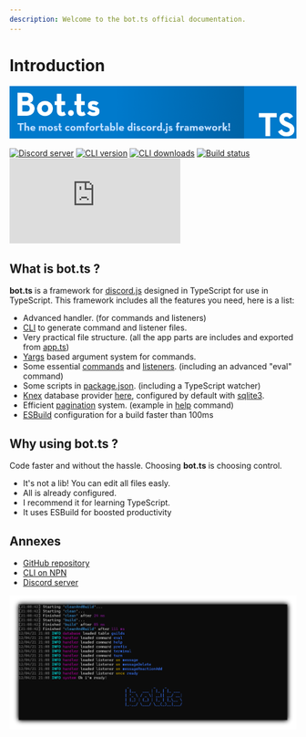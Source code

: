 ```yaml
---
description: Welcome to the bot.ts official documentation.
---
```


# Introduction

![](.gitbook/assets/bot.ts-banner.png)

 [![Discord server](https://img.shields.io/discord/507389389098188820?color=7289da&logo=discord&logoColor=white)](https://discord.gg/3vC2XWK) [![CLI version](https://img.shields.io/npm/v/make-bot.ts.svg?maxAge=3600)](https://www.npmjs.com/package/make-bot.ts) [![CLI downloads](https://img.shields.io/npm/dt/make-bot.ts.svg?maxAge=3600)](https://www.npmjs.com/package/make-bot.ts) [![Build status](https://github.com/CamilleAbella/bot.ts/actions/workflows/test.yml/badge.svg)](https://github.com/CamilleAbella/bot.ts/actions/workflows/test.yml) [![Dependencies](https://img.shields.io/david/camilleabella/bot.ts)](https://david-dm.org/CamilleAbella/bot.ts)

## What is bot.ts ?

**bot.ts** is a framework for [discord.js](https://discord.js.org/#/) designed in TypeScript for use in TypeScript. This framework includes all the features you need, here is a list:

* Advanced handler. \(for commands and listeners\)
* [CLI](https://www.npmjs.com/package/make-bot.ts) to generate command and listener files.
* Very practical file structure. \(all the app parts are includes and exported from [app.ts](https://github.com/CamilleAbella/bot.ts/blob/master/src/app.ts)\)
* [Yargs](http://yargs.js.org/) based argument system for commands.
* Some essential [commands](https://github.com/CamilleAbella/bot.ts/blob/master/src/commands) and [listeners](https://github.com/CamilleAbella/bot.ts/blob/master/src/listeners). \(including an advanced "eval" command\)
* Some scripts in [package.json](https://github.com/CamilleAbella/bot.ts/blob/master/package.json). \(including a TypeScript watcher\)
* [Knex](http://knexjs.org/) database provider [here](https://github.com/CamilleAbella/bot.ts/blob/master/src/app/database.ts), configured by default with [sqlite3](https://www.npmjs.com/package/sqlite3).
* Efficient [pagination](https://github.com/CamilleAbella/bot.ts/blob/master/src/app/pagination.ts) system. \(example in [help](https://github.com/CamilleAbella/bot.ts/blob/master/src/commands/help.native.ts#L34) command\)
* [ESBuild](https://esbuild.github.io) configuration for a build faster than 100ms

## Why using bot.ts ?

Code faster and without the hassle. Choosing **bot.ts** is choosing control.

* It's not a lib! You can edit all files easly.
* All is already configured.
* I recommend it for learning TypeScript.
* It uses ESBuild for boosted productivity

## Annexes

* [GitHub repository](https://github.com/CamilleAbella/bot.ts)
* [CLI on NPN](https://www.npmjs.com/package/make-bot.ts)
* [Discord server](https://discord.gg/3vC2XWK)

![bot.ts starting logs](.gitbook/assets/logs-bot.ts.png)

